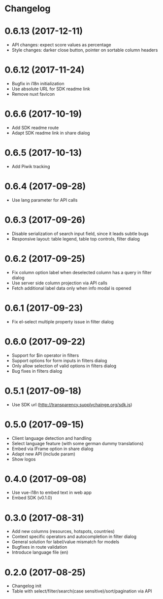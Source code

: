 # Changelog

# 0.6.13 (2017-12-11)

* API changes: expect score values as percentage
* Style changes: darker close button, pointer on sortable column headers

# 0.6.12 (2017-11-24)

* Bugfix in i18n initialization
* Use absolute URL for SDK readme link
* Remove nuxt favicon

# 0.6.6 (2017-10-19)

* Add SDK readme route
* Adapt SDK readme link in share dialog

# 0.6.5 (2017-10-13)

* Add Piwik tracking

# 0.6.4 (2017-09-28)

* Use lang parameter for API calls

# 0.6.3 (2017-09-26)

* Disable serialization of search input field, since it leads subtle bugs
* Responsive layout: table legend, table top controls, filter dialog

# 0.6.2 (2017-09-25)

* Fix column option label when deselected column has a query in filter dialog
* Use server side column projection via API calls
* Fetch additional label data only when info modal is opened

# 0.6.1 (2017-09-23)

* Fix el-select multiple property issue in filter dialog

# 0.6.0 (2017-09-22)

* Support for $in operator in filters
* Support options for form inputs in filters dialog
* Only allow selection of valid options in filters dialog
* Bug fixes in filters dialog

# 0.5.1 (2017-09-18)

* Use SDK url (http://transparency.supplychainge.org/sdk.js)

# 0.5.0 (2017-09-15)

* Client language detection and handling
* Select language feature (with some german dummy translations)
* Embed via IFrame option in share dialog
* Adapt new API (include param)
* Show logos

# 0.4.0 (2017-09-08)

* Use vue-i18n to embed text in web app
* Embed SDK (v0.1.0)

# 0.3.0 (2017-08-31)

* Add new columns (resources, hotspots, countries)
* Context specific operators and autocompletion in filter dialog
* General solution for label/value mismatch for models
* Bugfixes in route validation
* Introduce language file (en)

# 0.2.0 (2017-08-25)

* Changelog init
* Table with select/filter/search(case sensitive)/sort/pagination via API
